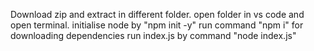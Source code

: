 Download zip and extract in different folder.
open folder in vs code and open terminal.
initialise node by "npm init -y"
run command "npm i" for downloading dependencies
run index.js by command "node index.js"
